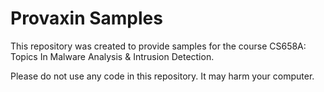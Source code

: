 # Provaxin Samples

This repository was created to provide samples for the course CS658A: Topics In Malware Analysis & Intrusion Detection.

Please do not use any code in this repository. It may harm your computer.


